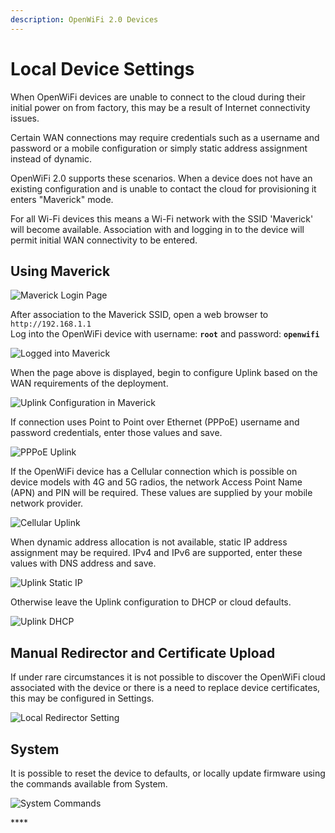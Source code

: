 ```yaml
---
description: OpenWiFi 2.0 Devices
---
```


# Local Device Settings

When OpenWiFi devices are unable to connect to the cloud during their initial power on from factory, this may be a result of Internet connectivity issues.

Certain WAN connections may require credentials such as a username and password or a mobile configuration or simply static address assignment instead of dynamic.

OpenWiFi 2.0 supports these scenarios. When a device does not have an existing configuration and is unable to contact the cloud for provisioning it enters "Maverick" mode.

For all Wi-Fi devices this means a Wi-Fi network with the SSID 'Maverick' will become available.
Association with and logging in to the device will permit initial WAN connectivity to be entered.

## Using Maverick

![Maverick Login Page](<../../.gitbook/assets/Screen Shot 2021-07-29 at 5.04.23 PM.png>)

After association to the Maverick SSID, open a web browser to `http://192.168.1.1`\
Log into the OpenWiFi device with username: **`root`** and password: **`openwifi`**

![Logged into Maverick](<../../.gitbook/assets/Screen Shot 2021-07-29 at 5.06.35 PM.png>)

When the page above is displayed, begin to configure Uplink based on the WAN requirements of the deployment.

![Uplink Configuration in Maverick](<../../.gitbook/assets/Screen Shot 2021-07-29 at 5.07.50 PM.png>)

If connection uses Point to Point over Ethernet (PPPoE) username and password credentials, enter those values and save.

![PPPoE Uplink](<../../.gitbook/assets/Screen Shot 2021-07-29 at 5.09.14 PM.png>)

If the OpenWiFi device has a Cellular connection which is possible on device models with 4G and 5G radios, the network Access Point Name (APN) and PIN will be required. These values are supplied by your mobile network provider.

![Cellular Uplink](<../../.gitbook/assets/Screen Shot 2021-07-29 at 5.11.05 PM.png>)

When dynamic address allocation is not available, static IP address assignment may be required. IPv4 and IPv6 are supported, enter these values with DNS address and save.

![Uplink Static IP](<../../.gitbook/assets/Screen Shot 2021-07-29 at 5.12.39 PM.png>)

Otherwise leave the Uplink configuration to DHCP or cloud defaults.

![Uplink DHCP](<../../.gitbook/assets/Screen Shot 2021-07-29 at 5.13.40 PM.png>)

## Manual Redirector and Certificate Upload

If under rare circumstances it is not possible to discover the OpenWiFi cloud associated with the device or there is a need to replace device certificates, this may be configured in Settings.

![Local Redirector Setting](<../../.gitbook/assets/Screen Shot 2021-07-29 at 5.16.01 PM.png>)

## System

It is possible to reset the device to defaults, or locally update firmware using the commands available from System.

![System Commands](<../../.gitbook/assets/Screen Shot 2021-07-29 at 5.17.13 PM.png>)

\*\*\*\*
